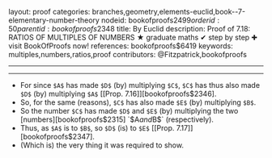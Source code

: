 layout: proof
categories: branches,geometry,elements-euclid,book--7-elementary-number-theory
nodeid: bookofproofs$2499
orderid: 50
parentid: bookofproofs$2348
title: By Euclid
description:  Proof of 7.18: RATIOS OF MULTIPLES OF NUMBERS &#9733; graduate maths &#10004; step by step &#10010; visit BookOfProofs now!
references: bookofproofs$6419
keywords: multiples,numbers,ratios,proof
contributors: @Fitzpatrick,bookofproofs

---


---



* For since `$A$` has made `$D$` (by) multiplying `$C$`, `$C$` has thus also made `$D$` (by) multiplying `$A$` [[Prop. 7.16]][bookofproofs$2346].
* So, for the same (reasons), `$C$` has also made `$E$` (by) multiplying `$B$`.
* So the number `$C$` has made `$D$` and `$E$` (by) multiplying the two [numbers][bookofproofs$2315] `$A$` and `$B$` (respectively).
* Thus, as `$A$` is to `$B$`, so `$D$` (is) to `$E$` [[Prop. 7.17]][bookofproofs$2347].
* (Which is) the very thing it was required to show.
